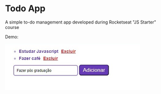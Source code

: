 # Todo App

A simple to-do management app developed during Rocketseat "JS Starter" course

Demo:

![demo](image.jpg)